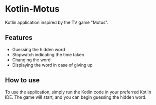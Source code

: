 # Kotlin-Motus

Kotlin application inspired by the TV game "Motus".

## Features

* Guessing the hidden word
* Stopwatch indicating the time taken
* Changing the word
* Displaying the word in case of giving up

## How to use

To use the application, simply run the Kotlin code in your preferred Kotlin IDE. The game will start, and you can begin guessing the hidden word.
